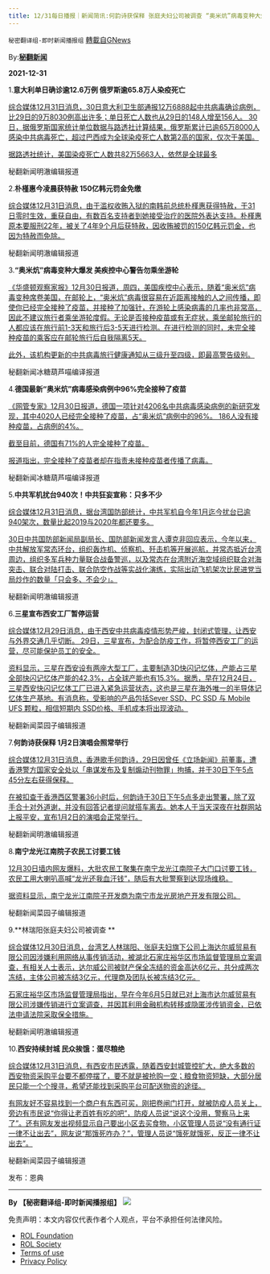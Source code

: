 ```yaml
---
title: 12/31每日播报｜新闻简讯:何韵诗获保释 张庭夫妇公司被调查 “奥米炕”病毒变种大爆发
---
```

`秘密翻译组-即时新闻播报组` [轉載自GNews](https://gnews.org/zh-hans/1807550/)

By:[**秘翻新闻**](https://gtv.org/video/id=61cec733ecc0b216cbb28f18)

**2021-12-31**

1.**意大利单日确诊逾12.6万例 俄罗斯逾65.8万人染疫死亡**

[综合媒体12月31日消息，30日意大利卫生部通报12万6888起中共病毒确诊病例，比29日的9万8030例高出许多；单日死亡人数也从29日的148人增至156人。 30日，据俄罗斯国家统计单位数据与路透社计算结果，俄罗斯累计已逾65万8000人感染中共病毒死亡，超过巴西成为全球染疫死亡人数第2高的国家，仅次于美国。](https://tw.news.yahoo.com/%E7%BE%A9%E5%A4%A7%E5%88%A9%E5%A2%9E156%E4%BA%BA%E7%97%85%E6%95%85-%E5%96%AE%E6%97%A5%E7%A2%BA%E8%A8%BA%E9%80%BE12-6%E8%90%AC%E4%BE%8B%E5%86%8D%E7%A0%B4%E7%B4%80%E9%8C%84-181041352.html%20https://tw.news.yahoo.com/%E8%B7%AF%E9%80%8F%E7%B5%B1%E8%A8%88-%E4%BF%84%E9%80%BE65-8%E8%90%AC%E4%BA%BA%E6%9F%93%E7%96%AB%E7%97%85%E6%AD%BF-%E8%BA%8D%E5%B1%85%E5%85%A8%E7%90%83%E7%AC%AC2%E5%A4%9A-172636494.html)

[据路透社统计，美国染疫死亡人数共82万5663人，依然是全球最多](https://tw.news.yahoo.com/%E7%BE%A9%E5%A4%A7%E5%88%A9%E5%A2%9E156%E4%BA%BA%E7%97%85%E6%95%85-%E5%96%AE%E6%97%A5%E7%A2%BA%E8%A8%BA%E9%80%BE12-6%E8%90%AC%E4%BE%8B%E5%86%8D%E7%A0%B4%E7%B4%80%E9%8C%84-181041352.html%20https://tw.news.yahoo.com/%E8%B7%AF%E9%80%8F%E7%B5%B1%E8%A8%88-%E4%BF%84%E9%80%BE65-8%E8%90%AC%E4%BA%BA%E6%9F%93%E7%96%AB%E7%97%85%E6%AD%BF-%E8%BA%8D%E5%B1%85%E5%85%A8%E7%90%83%E7%AC%AC2%E5%A4%9A-172636494.html)

秘翻新闻明澈编辑报道

2.**朴槿惠今凌晨获特赦 150亿韩元罚金免缴**

[综合媒体12月31日消息，由于滥权收贿入狱的南韩前总统朴槿惠获得特赦，于31日零时生效，重获自由，有数百名支持者到她接受治疗的医院外表达支持。朴槿惠原本要服刑22年，被关了4年9个月后获特赦，因收贿被罚的150亿韩元罚金，也因为特赦而免除。](https://tw.news.yahoo.com/%E6%9C%B4%E6%A7%BF%E6%83%A0%E4%BB%8A%E5%87%8C%E6%99%A8%E7%8D%B2%E7%89%B9%E8%B5%A6-3-5%E5%84%84%E7%BD%B0%E9%87%91%E5%85%8D%E7%B9%B3-005558138.html%20https://news.rthk.hk/rthk/ch/component/k2/1626587-20211230.htm)

秘翻新闻明澈编辑报道

3.**“奥米炕”病毒变种大爆发  美疾控中心警告勿乘坐游轮**

[《华盛顿观察家报》12月30日报道，周四，美国疾控中心表示，随着“奥米炕”病毒变种席卷美国，在邮轮上，“奥米炕”病毒很容易在近距离接触的人之间传播，即使你已经完全接种了疫苗，并接种了加强针，在游轮上感染病毒的几率也非常高，因此不建议旅行者乘坐游轮度假。无论是否接种疫苗或有无症状，乘坐邮轮旅行的人都应该在旅行前1-3天和旅行后3-5天进行检测。在进行检测的同时，未完全接种疫苗的乘客应在邮轮旅行后自我隔离5天。](https://www.washingtonexaminer.com/news/cdc-warns-against-traveling-on-cruise-ships)

[此外，该机构更新的中共病毒旅行健康通知从三级升至四级，即最高警告级别。](https://www.washingtonexaminer.com/news/cdc-warns-against-traveling-on-cruise-ships)

秘翻新闻冰糖葫芦喵编译报道

4.**德国最新“奥米炕”病毒感染病例中96%完全接种了疫苗**

[《网管专家》12月30日报道，德国一项针对4206名中共病毒感染病例的新研究发现，其中4020人已经完全接种了疫苗，占“奥米炕”病例中的96%。 186人没有接种疫苗，占病例的4%。](https://www.thegatewaypundit.com/2021/12/germany-96-latest-omicron-patients-fully-vaccinated-4-unvaccinated/)

[截至目前，德国有71%的人完全接种了疫苗。](https://www.thegatewaypundit.com/2021/12/germany-96-latest-omicron-patients-fully-vaccinated-4-unvaccinated/)

[报道指出，完全接种了疫苗者却在指责未接种疫苗者传播了病毒。](https://www.thegatewaypundit.com/2021/12/germany-96-latest-omicron-patients-fully-vaccinated-4-unvaccinated/)

秘翻新闻冰糖葫芦喵编译报道

5.**中共军机扰台940次！中共狂妄宣称：只多不少**

[综合媒体12月31日消息，据台湾国防部统计，中共军机自今年1月迄今扰台已逾940架次，数量比起2019与2020年都还要多。](https://tw.news.yahoo.com/%E5%85%B1%E6%A9%9F%E6%93%BE%E5%8F%B0940%E6%AC%A1-%E4%B8%AD%E5%9C%8B%E7%AB%9F%E5%97%86%E5%8F%AA%E5%A4%9A%E4%B8%8D%E5%B0%91-012026718.html%20https://www.nownews.com/news/5492538)

[30日中共国防部新闻局副局长、国防部新闻发言人谭克非回应表示，今年以来，中共解放军常态环台，组织轰炸机、侦察机、歼击机等开展巡航，并常态抵近台湾周边，组织多军兵种力量联合战备警巡，以及常态在台湾附近海空域组织联合对海突击、联合对陆打击、联合防空作战等实战化演练，实际出动飞机架次比民进党当局炒作的数量「只会多、不会少」。](https://tw.news.yahoo.com/%E5%85%B1%E6%A9%9F%E6%93%BE%E5%8F%B0940%E6%AC%A1-%E4%B8%AD%E5%9C%8B%E7%AB%9F%E5%97%86%E5%8F%AA%E5%A4%9A%E4%B8%8D%E5%B0%91-012026718.html%20https://www.nownews.com/news/5492538)

秘翻新闻明澈编辑报道

6.**三星宣布西安工厂暂停运营**

[综合媒体12月29日消息，由于西安中共病毒疫情形势严峻，封闭式管理，让西安与外界交通几乎切断。 29日，三星宣布，为配合防疫工作，将暂停西安工厂的运营，尽可能保护员工的安全。](https://cdn.discordapp.com/attachments/895315867368312852/926112865885233192/309491d1d8e541fd85cd2a6b0032505c.jpeg%20https://cdn.discordapp.com/attachments/895315867368312852/926112866141081610/20211230184708.jpg%20https://ezone.ulifestyle.com.hk/article/3142966/Samsung+%E8%A5%BF%E5%AE%89+NAND+%E5%B7%A5%E5%BB%A0%E6%9A%AB%E5%81%9C%E9%81%8B%E7%87%9F%EF%BC%81%E4%BD%94%E6%95%B4%E9%AB%94%E7%94%A2%E8%83%BD+42.3%EF%BC%85%EF%BC%81%20https://www.eet-china.com/mp/a100930.html)

[资料显示，三星在西安设有两座大型工厂，主要制造3D快闪记忆体，产能占三星全部快闪记忆体产能的42.3%，占全球产能也有15.3%。据悉，早在12月24日，三星西安快闪记忆体工厂已进入紧急运营状态，这也是三星在海外唯一的半导体记忆体生产基地。有消息称，受影响的产品包括Sever SSD、PC SSD 与 Mobile UFS 颗粒，相信短期内 SSD价格、手机成本将出现波动。](https://cdn.discordapp.com/attachments/895315867368312852/926112865885233192/309491d1d8e541fd85cd2a6b0032505c.jpeg%20https://cdn.discordapp.com/attachments/895315867368312852/926112866141081610/20211230184708.jpg%20https://ezone.ulifestyle.com.hk/article/3142966/Samsung+%E8%A5%BF%E5%AE%89+NAND+%E5%B7%A5%E5%BB%A0%E6%9A%AB%E5%81%9C%E9%81%8B%E7%87%9F%EF%BC%81%E4%BD%94%E6%95%B4%E9%AB%94%E7%94%A2%E8%83%BD+42.3%EF%BC%85%EF%BC%81%20https://www.eet-china.com/mp/a100930.html)

秘翻新闻菜园子编辑报道

7.**何韵诗获保释 1月2日演唱会照常举行**

[综合媒体12月31日消息，香港歌手何韵诗，29日因曾任《立场新闻》前董事，遭香港警方国家安全处以「串谋发布及复制煽动刊物罪」拘捕，并于30日下午5点45分左右获得保释。](https://tw.news.yahoo.com/%E4%BD%95%E9%9F%BB%E8%A9%A9-1%E6%9C%882%E6%97%A5%E7%9A%84%E6%BC%94%E5%94%B1%E6%9C%83%E7%85%A7%E5%B8%B8%E8%88%89%E8%A1%8C-224143741.html%20https://www.hk01.com/%E7%AA%81%E7%99%BC/718436/%E7%AB%8B%E5%A0%B4%E5%81%9C%E9%81%8B-%E4%BD%95%E9%9F%BB%E8%A9%A9-%E5%90%B3%E9%9D%84%E5%84%80%E7%AD%894%E4%BA%BA%E7%8D%B2%E5%87%86%E4%BB%A5-20%E8%90%AC%E4%BF%9D%E9%87%8B-%E6%98%8E%E5%B9%B43%E6%9C%88%E5%A0%B1%E5%88%B0)

[在被扣查于香港西区警署36小时后，何韵诗于30日下午5点多走出警署，除了双手合十对外道谢，并没有回答记者提问就搭车离去。她本人于当天深夜在社群网站上报平安，宣布1月2日的演唱会正常举行。](https://tw.news.yahoo.com/%E4%BD%95%E9%9F%BB%E8%A9%A9-1%E6%9C%882%E6%97%A5%E7%9A%84%E6%BC%94%E5%94%B1%E6%9C%83%E7%85%A7%E5%B8%B8%E8%88%89%E8%A1%8C-224143741.html%20https://www.hk01.com/%E7%AA%81%E7%99%BC/718436/%E7%AB%8B%E5%A0%B4%E5%81%9C%E9%81%8B-%E4%BD%95%E9%9F%BB%E8%A9%A9-%E5%90%B3%E9%9D%84%E5%84%80%E7%AD%894%E4%BA%BA%E7%8D%B2%E5%87%86%E4%BB%A5-20%E8%90%AC%E4%BF%9D%E9%87%8B-%E6%98%8E%E5%B9%B43%E6%9C%88%E5%A0%B1%E5%88%B0)

秘翻新闻明澈编辑报道

8.**南宁龙光江南院子农民工讨要工钱**

[12月30日墙内网友爆料，大批农民工聚集在南宁龙光江南院子大门口讨要工钱，农民工用大喇叭高喊“龙光还我血汗钱”，随后有大批警察到达现场维稳。](https://cdn.discordapp.com/attachments/895315867368312852/926112637333434398/WeChat_20211230202225.mp4%20https://cdn.discordapp.com/attachments/895315867368312852/926112667507236924/WeChat_20211230202229.mp4%20http://nn.fccs.com/newhouse/3450821/index.html)

[据资料显示，南宁龙光江南院子开发商为南宁市龙光房地产开发有限公司。](https://cdn.discordapp.com/attachments/895315867368312852/926112637333434398/WeChat_20211230202225.mp4%20https://cdn.discordapp.com/attachments/895315867368312852/926112667507236924/WeChat_20211230202229.mp4%20http://nn.fccs.com/newhouse/3450821/index.html)

秘翻新闻菜园子编辑报道

9.**林瑞阳张庭夫妇公司被调查 **

[综合媒体12月30日消息，台湾艺人林瑞阳、张庭夫妇旗下公司上海达尔威贸易有限公司因涉嫌利用网络从事传销活动，被湖北石家庄裕华区市场监督管理局立案调查，有相关人士表示，达尔威公司被财产保全冻结的资金高达6亿元，共分成两次冻结，主体公司被冻结3亿元，代理商及团队长被冻结3亿元。](https://www.hk01.com/%E5%8D%B3%E6%99%82%E4%B8%AD%E5%9C%8B/718075/%E5%8F%B0%E8%97%9D%E4%BA%BA%E6%9E%97%E7%91%9E%E9%99%BD%E5%BC%B5%E5%BA%AD%E5%A4%AB%E5%A9%A6%E5%A4%A7%E9%99%B8%E5%85%AC%E5%8F%B8%E8%A2%AB%E8%AA%BF%E6%9F%A5-%E5%AE%98%E5%AA%92-%E5%89%9C%E6%8E%89%E7%B6%B2%E7%B5%A1%E5%82%B3%E9%8A%B7%E6%AF%92%E7%98%A4%20https://stars.udn.com/star/story/10088/5996183%20https://www.chinatimes.com/realtimenews/20211228005849-260404?chdtv)

[石家庄裕华区市场监督管理局指出，早在今年6月5日就已对上海市达尔威贸易有限公司涉嫌传销进行立案调查，并因其利用金融机构转移或隐匿涉传销资金，已依法申请法院采取保全措施。](https://www.hk01.com/%E5%8D%B3%E6%99%82%E4%B8%AD%E5%9C%8B/718075/%E5%8F%B0%E8%97%9D%E4%BA%BA%E6%9E%97%E7%91%9E%E9%99%BD%E5%BC%B5%E5%BA%AD%E5%A4%AB%E5%A9%A6%E5%A4%A7%E9%99%B8%E5%85%AC%E5%8F%B8%E8%A2%AB%E8%AA%BF%E6%9F%A5-%E5%AE%98%E5%AA%92-%E5%89%9C%E6%8E%89%E7%B6%B2%E7%B5%A1%E5%82%B3%E9%8A%B7%E6%AF%92%E7%98%A4%20https://stars.udn.com/star/story/10088/5996183%20https://www.chinatimes.com/realtimenews/20211228005849-260404?chdtv)

秘翻新闻明澈编辑报道

10.**西安持续封城 民众挨饿：蛋尽粮绝**

[综合媒体12月31日消息，有西安市民透露，随着西安封城管控扩大，绝大多数的西安物资采购平台要不都停摆了，要不就是被抢购一空；粮食物资短缺，大部分居民只能一个个搜寻，希望还能找到采购平台可配送物资的途径。](https://cdn.discordapp.com/attachments/895315867368312852/926113257238962206/WeChat_20211230203623.mp4%20https://cdn.discordapp.com/attachments/895315867368312852/926113577419563038/WeChat_20211230214909.mp4%20https://cdn.discordapp.com/attachments/895315867368312852/926113605030662165/WeChat_20211230214916.mp4%20https://tw.news.yahoo.com/%E8%A5%BF%E5%AE%89%E5%9B%A0%E7%96%AB%E5%B0%81%E5%9F%8E-%E5%B1%85%E6%B0%91%E6%8A%B1%E6%80%A8-%E8%9B%8B%E7%9B%A1%E7%B3%A7%E7%B5%95-012241232.html)

[有网友好不容易找到一个商户有东西可买，刚把卷闸门打开，就被防疫人员关上，旁边有市民说“你得让老百姓有吃的吧”，防疫人员说“说这个没用，警察马上来了”。还有网友发出视频显示自己要出小区去买食物，小区管理人员说“没有通行证一律不让出去”，网友说“那饿死咋办？”，管理人员说“饿死就饿死，反正一律不让出去”。](https://cdn.discordapp.com/attachments/895315867368312852/926113257238962206/WeChat_20211230203623.mp4%20https://cdn.discordapp.com/attachments/895315867368312852/926113577419563038/WeChat_20211230214909.mp4%20https://cdn.discordapp.com/attachments/895315867368312852/926113605030662165/WeChat_20211230214916.mp4%20https://tw.news.yahoo.com/%E8%A5%BF%E5%AE%89%E5%9B%A0%E7%96%AB%E5%B0%81%E5%9F%8E-%E5%B1%85%E6%B0%91%E6%8A%B1%E6%80%A8-%E8%9B%8B%E7%9B%A1%E7%B3%A7%E7%B5%95-012241232.html)

秘翻新闻菜园子编辑报道

发布：恩典

* * *

**By 【秘密翻译组-即时新闻播报组】**
![](https://assets.gnews.org/wp-content/uploads/2021/12/招募-1.jpg)
 

免责声明：本文内容仅代表作者个人观点，平台不承担任何法律风险。

- [ROL Foundation](https://rolfoundation.org/)
- [ROL Society](https://rolsociety.org/)
- [Terms of use](https://gnews.org/terms-of-use-3/)
- [Privacy Policy](https://gnews.org/privacy-policy/)
